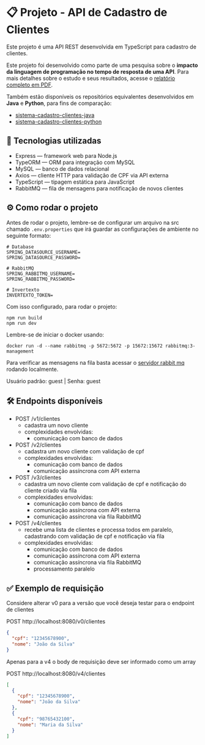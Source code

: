 # 📋 Projeto - API de Cadastro de Clientes
Este projeto é uma API REST desenvolvida em TypeScript para cadastro de clientes.

Este projeto foi desenvolvido como parte de uma pesquisa sobre o **impacto da linguagem de programação no tempo de resposta de uma API**. Para mais detalhes sobre o estudo e seus resultados, acesse o [relatório completo em PDF](./docs/Larissa%20Galvão%20Barcelos%20-%20TCC.pdf).

Também estão disponíveis os repositórios equivalentes desenvolvidos em **Java** e **Python**, para fins de comparação:

- [sistema-cadastro-clientes-java](https://github.com/LarissaGB01/sistema-cadastro-clientes-java)  
- [sistema-cadastro-clientes-python](https://github.com/LarissaGB01/sistema-cadastro-clientes-python)


## 🚀 Tecnologias utilizadas
- Express — framework web para Node.js
- TypeORM — ORM para integração com MySQL
- MySQL — banco de dados relacional
- Axios — cliente HTTP para validação de CPF via API externa
- TypeScript — tipagem estática para JavaScript
- RabbitMQ — fila de mensagens para notificação de novos clientes

## ⚙️ Como rodar o projeto

Antes de rodar o projeto, lembre-se de configurar um arquivo na src chamado `.env.properties` que irá guardar as configurações de ambiente no seguinte formato:
```
# Database
SPRING_DATASOURCE_USERNAME=
SPRING_DATASOURCE_PASSWORD=

# RabbitMQ
SPRING_RABBITMQ_USERNAME=
SPRING_RABBITMQ_PASSWORD=

# Invertexto
INVERTEXTO_TOKEN=
```

Com isso configurado, para rodar o projeto: 

```
npm run build
npm run dev
```

Lembre-se de iniciar o docker usando:
```
docker run -d --name rabbitmq -p 5672:5672 -p 15672:15672 rabbitmq:3-management
```
Para verificar as mensagens na fila basta acessar o [servidor rabbit mq](http://localhost:15672/#/nodes/rabbit%40de9c42bc1172) rodando localmente.

Usuário padrão: guest | Senha: guest

## 🛠️ Endpoints disponíveis
- POST /v1/clientes
    - cadastra um novo cliente
    - complexidades envolvidas:
        - comunicação com banco de dados
- POST /v2/clientes
    - cadastra um novo cliente com validação de cpf
    - complexidades envolvidas:
        - comunicação com banco de dados
        - comunicação assíncrona com API externa
- POST /v3/clientes 
  - cadastra um novo cliente com validação de cpf e notificação do cliente criado via fila
  - complexidades envolvidas:
      - comunicação com banco de dados
      - comunicação assíncrona com API externa
      - comunicação assíncrona via fila RabbitMQ
- POST /v4/clientes 
  - recebe uma lista de clientes e processa todos em paralelo, cadastrando com validação de cpf e notificação via fila 
  - complexidades envolvidas:
      - comunicação com banco de dados
      - comunicação assíncrona com API externa
      - comunicação assíncrona via fila RabbitMQ
      - processamento paralelo 

## ✅ Exemplo de requisição

Considere alterar v0 para a versão que você deseja testar para o endpoint de clientes

POST http://localhost:8080/v0/clientes

```json
{
  "cpf": "12345678900",
  "nome": "João da Silva"
}
```

Apenas para a v4 o body de requisição deve ser informado como um array

POST http://localhost:8080/v4/clientes

```json
[
  {
    "cpf": "12345678900",
    "nome": "João da Silva"
  },
  {
    "cpf": "98765432100",
    "nome": "Maria da Silva"
  }
]
```